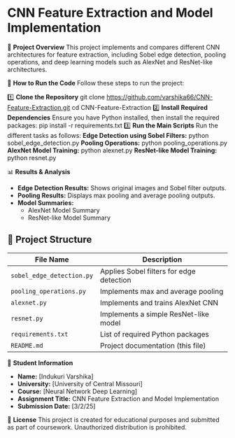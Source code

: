 # CNN Feature Extraction and Model Implementation

📌 **Project Overview**
This project implements and compares different CNN architectures for feature extraction, including Sobel edge detection, pooling operations, and deep learning models such as AlexNet and ResNet-like architectures.

🚀 **How to Run the Code**
Follow these steps to run the project:

1️⃣ **Clone the Repository**
git clone https://github.com/varshika66/CNN-Feature-Extraction.git
cd CNN-Feature-Extraction
2️⃣ **Install Required Dependencies**
Ensure you have Python installed, then install the required packages:
pip install -r requirements.txt
3️⃣ **Run the Main Scripts**
Run the different tasks as follows:
 **Edge Detection using Sobel Filters:**
  python sobel_edge_detection.py
  **Pooling Operations:**
  python pooling_operations.py
  **AlexNet Model Training:**
  python alexnet.py
  **ResNet-like Model Training:**
  python resnet.py
  

📊 **Results & Analysis**
- **Edge Detection Results:** Shows original images and Sobel filter outputs.
- **Pooling Results:** Displays max pooling and average pooling outputs.
- **Model Summaries:**
  - AlexNet Model Summary
  - ResNet-like Model Summary

## 📂 **Project Structure**
| File Name              | Description |
|------------------------|-------------|
| `sobel_edge_detection.py` | Applies Sobel filters for edge detection |
| `pooling_operations.py`  | Implements max and average pooling |
| `alexnet.py`             | Implements and trains AlexNet CNN |
| `resnet.py`              | Implements a simple ResNet-like model |
| `requirements.txt`       | List of required Python packages |
| `README.md`             | Project documentation (this file) |

📝 **Student Information**
- **Name:** [Indukuri Varshika]
- **University:** [University of Central Missouri]
- **Course:** [Neural Network Deep Learning]
- **Assignment Title:** CNN Feature Extraction and Model Implementation
- **Submission Date:** [3/2/25]

📜 **License**
This project is created for educational purposes and submitted as part of coursework. Unauthorized distribution is prohibited.